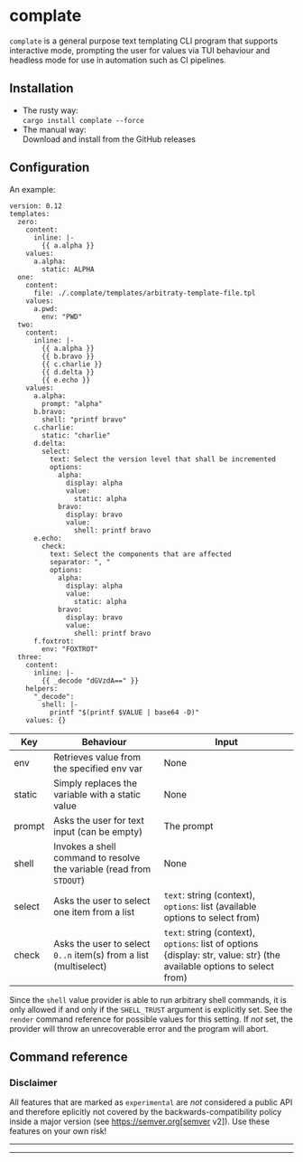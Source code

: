 # complate

`complate` is a general purpose text templating CLI program that supports interactive mode, prompting the user for values via TUI behaviour and headless mode for use in automation such as CI pipelines.

## Installation

* The rusty way:\
`cargo install complate --force`
* The manual way:\
Download and install from the GitHub releases

## Configuration

An example:

```
version: 0.12
templates:
  zero:
    content:
      inline: |-
        {{ a.alpha }}
    values:
      a.alpha:
        static: ALPHA
  one:
    content:
      file: ./.complate/templates/arbitraty-template-file.tpl
    values:
      a.pwd:
        env: "PWD"
  two:
    content:
      inline: |-
        {{ a.alpha }}
        {{ b.bravo }}
        {{ c.charlie }}
        {{ d.delta }}
        {{ e.echo }}
    values:
      a.alpha:
        prompt: "alpha"
      b.bravo:
        shell: "printf bravo"
      c.charlie:
        static: "charlie"
      d.delta:
        select:
          text: Select the version level that shall be incremented
          options:
            alpha:
              display: alpha
              value:
                static: alpha
            bravo:
              display: bravo
              value:
                shell: printf bravo
      e.echo:
        check:
          text: Select the components that are affected
          separator: ", "
          options:
            alpha:
              display: alpha
              value:
                static: alpha
            bravo:
              display: bravo
              value:
                shell: printf bravo
      f.foxtrot:
        env: "FOXTROT"
  three:
    content:
      inline: |-
        {{ _decode "dGVzdA==" }}
    helpers:
      "_decode":
        shell: |-
          printf "$(printf $VALUE | base64 -D)"
    values: {}

```

| Key    | Behaviour                                                            | Input                                                                                                                  |
| ------ | -------------------------------------------------------------------- | ---------------------------------------------------------------------------------------------------------------------- |
| env    | Retrieves value from the specified env var                           | None                                                                                                                   |
| static | Simply replaces the variable with a static value                     | None                                                                                                                   |
| prompt | Asks the user for text input (can be empty)                          | The prompt                                                                                                             |
| shell  | Invokes a shell command to resolve the variable (read from `STDOUT`) | None                                                                                                                   |
| select | Asks the user to select one item from a list                         | `text`: string (context), `options`: list (available options to select from)                                           |
| check  | Asks the user to select `0..n` item(s) from a list (multiselect)     | `text`: string (context), `options`: list of options {display: str, value: str} (the available options to select from) |

Since the `shell` value provider is able to run arbitrary shell commands, it is only allowed if and only if the `SHELL_TRUST` argument is explicitly set. See the `render` command reference for possible values for this setting. If *not* set, the provider will throw an unrecoverable error and the program will abort.

## Command reference

### Disclaimer

All features that are marked as `experimental` are _not_ considered a public API and therefore eplicitly not covered by the backwards-compatibility policy inside a major version (see https://semver.org[semver v2]). Use these features on your own risk!


---
---

